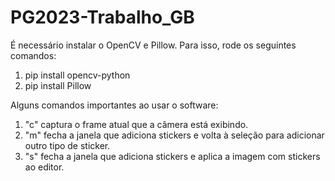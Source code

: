 # PG2023-Trabalho_GB

É necessário instalar o OpenCV e Pillow. Para isso, rode os seguintes comandos:
1. pip install opencv-python
2. pip install Pillow

Alguns comandos importantes ao usar o software:
1. "c" captura o frame atual que a câmera está exibindo.
2. "m" fecha a janela que adiciona stickers e volta à seleção para adicionar outro tipo de sticker.
3. "s" fecha a janela que adiciona stickers e aplica a imagem com stickers ao editor.
